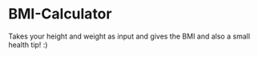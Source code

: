 # BMI-Calculator
Takes your height and weight as input and gives the BMI and also a small health tip! :)
